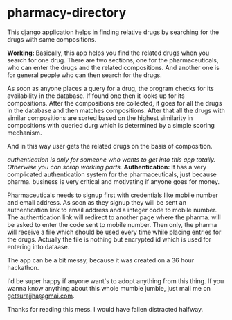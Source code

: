 # pharmacy-directory
This django application helps in finding relative drugs by searching for the drugs with same compositions.

<b> Working: </b>
Basically, this app helps you find the related drugs when you search for one drug. There are two sections, one for the pharmaceuticals,
who can enter the drugs and the related compositions. And another one is for general people who can then search for the drugs.

As soon as anyone places a query for a drug, the program checks for its availability in the database. If found one then it looks up for
its compositions. After the compositions are collected, it goes for all the drugs in the database and then matches compositions. After that 
all the drugs with similar compositions are sorted based on the highest similarity in compositions with queried durg
which is determined by a simple scoring mechanism. 

And in this way user gets the related drugs on the basis of composition.


<i>authentication is only for someone who wants to get into this app totally. Otherwise you can scrap working parts.</i>
<b> Authentication: </b>
It has a very complicated authentication system for the pharmaceuticals, just because pharma. business is very critical and motivating if anyone
goes for money. 

Pharmaceuticals needs to signup first with credentials like mobile number and email address. As soon as they signup they
will be sent an authentication link to email address and a integer code to mobile number. The authentication link will redirect to another 
page where the pharma. will be asked to enter the code sent to mobile number. Then only, the pharma will receive a file which 
should be used every time while placing entries for the drugs. Actually the file is nothing but encrypted id which is used for entering into
dataase.


The app can be a bit messy, because it was created on a 36 hour hackathon. 

I'd be super happy if anyone want's to adopt anything from this thing. If you wanna know anything about this whole mumble jumble, just mail 
me on getsurajjha@gmai.com.

Thanks for reading this mess. I would have fallen distracted halfway.
